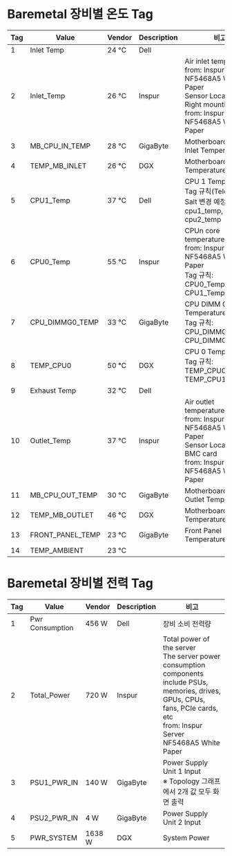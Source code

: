 # Baremetal 장비별 온도 Tag
| Tag | Value | Vendor | Description | 비고 |
|-----|-------|--------|-------------|------|
| 1 | Inlet Temp | 24 °C | Dell | |
| 2 | Inlet_Temp | 26 °C | Inspur | Air inlet temperature <br> from: Inspur Server NF5468A5 White Paper <br> Sensor Location: Right mounting ear <br> from: Inspur Server NF5468A5 White Paper |
| 3 | MB_CPU_IN_TEMP | 28 °C | GigaByte | Motherboard CPU Inlet Temperature |
| 4 | TEMP_MB_INLET | 26 °C | DGX | Motherboard Inlet Temperature |
| 5 | CPU1_Temp | 37 °C | Dell | CPU 1 Temperature <br> Tag 규칙(Telegraf, Salt 변경 예정): cpu1_temp, cpu2_temp |
| 6 | CPU0_Temp | 55 °C | Inspur | CPUn core temperature <br> from: Inspur Server NF5468A5 White Paper <br> Tag 규칙: CPU0_Temp, CPU1_Temp |
| 7 | CPU_DIMMG0_TEMP | 33 °C | GigaByte | CPU DIMM Group 0 Temperature <br> Tag 규칙: CPU_DIMMG0_TEMP, CPU_DIMMG1_TEMP |
| 8 | TEMP_CPU0 | 50 °C | DGX | CPU 0 Temperature <br> Tag 규칙: TEMP_CPU0, TEMP_CPU1 |
| 9 | Exhaust Temp | 32 °C | Dell | |
| 10 | Outlet_Temp | 37 °C | Inspur | Air outlet temperature <br> from: Inspur Server NF5468A5 White Paper <br> Sensor Location: BMC card <br> from: Inspur Server NF5468A5 White Paper |
| 11 | MB_CPU_OUT_TEMP | 30 °C | GigaByte | Motherboard CPU Outlet Temperature |
| 12 | TEMP_MB_OUTLET | 46 °C | DGX | Motherboard Outlet Temperature |
| 13 | FRONT_PANEL_TEMP | 23 °C | GigaByte | Front Panel Temperature |
| 14 | TEMP_AMBIENT | 23 °C |

# Baremetal 장비별 전력 Tag
| Tag | Value | Vendor | Description | 비고 |
|-----|-------|--------|-------------|------|
| 1 | Pwr Consumption | 456 W | Dell | 장비 소비 전력량 |
| 2 | Total_Power | 720 W | Inspur | Total power of the server <br> The server power consumption components include PSUs, memories, drives, GPUs, CPUs, fans, PCIe cards, etc <br> from: Inspur Server NF5468A5 White Paper |
| 3 | PSU1_PWR_IN | 140 W | GigaByte | Power Supply Unit 1 Input <br> ※ Topology 그래프에서 2개 값 모두 화면 출력 |
| 4 | PSU2_PWR_IN | 4 W | GigaByte | Power Supply Unit 2 Input |
| 5 | PWR_SYSTEM | 1638 W | DGX | System Power |